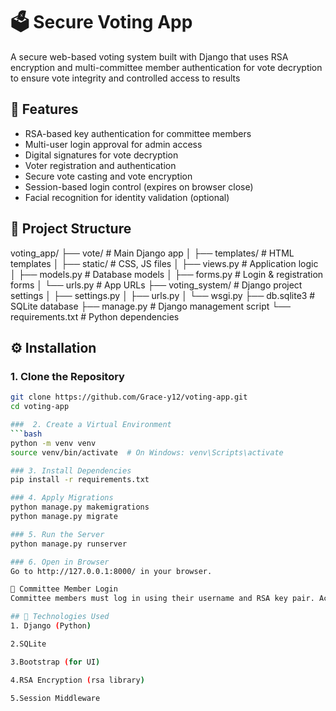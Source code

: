 # 🗳️ Secure Voting App
A secure web-based voting system built with Django that uses RSA encryption and multi-committee member authentication for vote decryption to ensure vote integrity and controlled access to results

##  🚀 Features
-  RSA-based key authentication for committee members
-  Multi-user login approval for admin access
-  Digital signatures for vote decryption
-  Voter registration and authentication
-  Secure vote casting and vote encryption
-  Session-based login control (expires on browser close)
-  Facial recognition for identity validation (optional)

##  📂 Project Structure
voting_app/
├── vote/ # Main Django app
│ ├── templates/ # HTML templates
│ ├── static/ # CSS, JS files
│ ├── views.py # Application logic
│ ├── models.py # Database models
│ ├── forms.py # Login & registration forms
│ └── urls.py # App URLs
├── voting_system/ # Django project settings
│ ├── settings.py
│ ├── urls.py
│ └── wsgi.py
├── db.sqlite3 # SQLite database
├── manage.py # Django management script
└── requirements.txt # Python dependencies

## ⚙️ Installation

### 1. Clone the Repository
```bash
git clone https://github.com/Grace-y12/voting-app.git
cd voting-app

###  2. Create a Virtual Environment
```bash
python -m venv venv
source venv/bin/activate  # On Windows: venv\Scripts\activate

### 3. Install Dependencies
pip install -r requirements.txt

### 4. Apply Migrations
python manage.py makemigrations
python manage.py migrate

### 5. Run the Server
python manage.py runserver

### 6. Open in Browser
Go to http://127.0.0.1:8000/ in your browser.

🧪 Committee Member Login
Committee members must log in using their username and RSA key pair. Access to the admin dashboard is only granted when all three members have successfully authenticated.

## 📌 Technologies Used
1. Django (Python)

2.SQLite

3.Bootstrap (for UI)

4.RSA Encryption (rsa library)

5.Session Middleware

